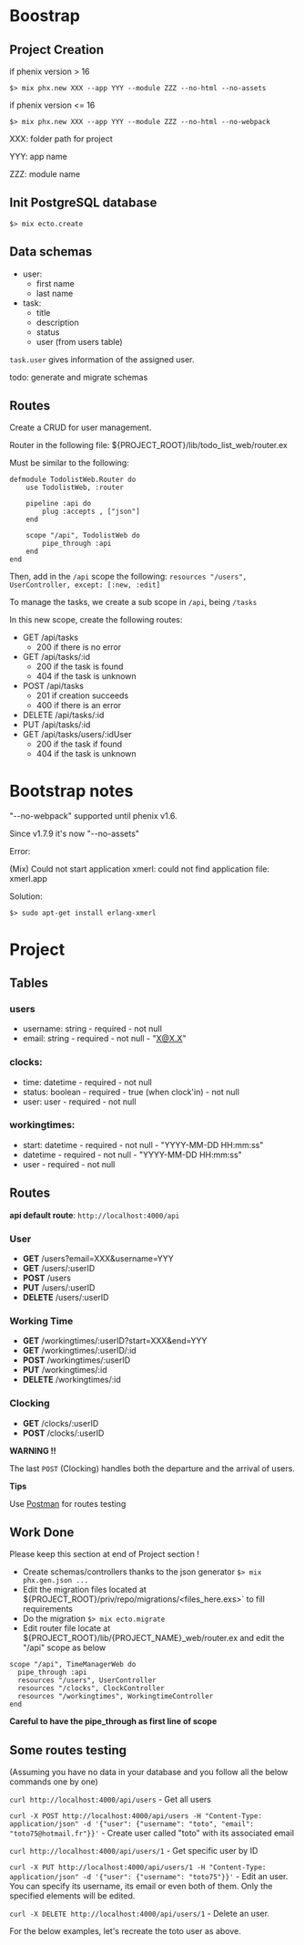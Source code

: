 # Boostrap

## Project Creation

if phenix version > 16
```shell
$> mix phx.new XXX --app YYY --module ZZZ --no-html --no-assets
```

if phenix version <= 16
```shell
$> mix phx.new XXX --app YYY --module ZZZ --no-html --no-webpack
```

XXX: folder path for project

YYY: app name

ZZZ: module name


## Init PostgreSQL database
```shell
$> mix ecto.create
```

## Data schemas
- user:
    - first name
    - last name
- task:
    - title
    - description
    - status
    - user (from users table)

`task.user` gives information of the assigned user.

todo: generate and migrate schemas

## Routes

Create a CRUD for user management.

Router in the following file: ${PROJECT_ROOT}/lib/todo_list_web/router.ex

Must be similar to the following:

```
defmodule TodolistWeb.Router do
    use TodolistWeb, :router

    pipeline :api do
        plug :accepts , ["json"]
    end

    scope "/api", TodolistWeb do
        pipe_through :api
    end
end
```

Then, add in the `/api` scope the following:
`resources "/users", UserController, except: [:new, :edit]`

To manage the tasks, we create a sub scope in `/api`, being `/tasks`

In this new scope, create the following routes:
- GET /api/tasks
    - 200 if there is no error
- GET /api/tasks/:id
    - 200 if the task is found
    - 404 if the task is unknown
- POST /api/tasks
    - 201 if creation succeeds
    - 400 if there is an error
- DELETE /api/tasks/:id
- PUT /api/tasks/:id
- GET /api/tasks/users/:idUser
    - 200 if the task if found
    - 404 if the task is unknown

# Bootstrap notes

"--no-webpack" supported until phenix v1.6.

Since v1.7.9 it's now "--no-assets"

Error:

(Mix) Could not start application xmerl: could not find application file: xmerl.app

Solution:

```shell
$> sudo apt-get install erlang-xmerl
```

# Project

## Tables

### users
- username: string - required - not null
- email: string - required - not null - "X@X.X" 

### clocks:
- time: datetime - required - not null
- status: boolean - required - true (when clock'in) - not null
- user: user - required - not null

### workingtimes:
- start: datetime - required - not null - "YYYY-MM-DD HH:mm:ss"
- datetime - required - not null - "YYYY-MM-DD HH:mm:ss"
- user - required - not null

## Routes

**api default route**: `http://localhost:4000/api`

### User

- **GET** /users?email=XXX&username=YYY
- **GET** /users/:userID
- **POST** /users
- **PUT** /users/:userID
- **DELETE** /users/:userID

### Working Time

- **GET** /workingtimes/:userID?start=XXX&end=YYY
- **GET** /workingtimes/:userID/:id
- **POST** /workingtimes/:userID
- **PUT** /workingtimes/:id
- **DELETE** /workingtimes/:id

### Clocking

- **GET** /clocks/:userID
- **POST** /clocks/:userID

**WARNING !!**

The last `POST` (Clocking) handles both the departure and the arrival of users.

**Tips**

Use [Postman](https://www.postman.com/downloads/) for routes testing

## Work Done

Please keep this section at end of Project section !

- Create schemas/controllers thanks to the json generator `$> mix phx.gen.json ...`
- Edit the migration files located at ${PROJECT_ROOT}/priv/repo/migrations/<files_here.exs>` to fill requirements
- Do the migration `$> mix ecto.migrate`
- Edit router file locate at ${PROJECT_ROOT}/lib/{PROJECT_NAME}_web/router.ex and edit the "/api" scope as below

```
scope "/api", TimeManagerWeb do
  pipe_through :api
  resources "/users", UserController
  resources "/clocks", ClockController
  resources "/workingtimes", WorkingtimeController
end
```

**Careful to have the pipe_through as first line of scope**


## Some routes testing

(Assuming you have no data in your database and you follow all the below commands one by one)

`curl http://localhost:4000/api/users` - Get all users

`curl -X POST http://localhost:4000/api/users -H "Content-Type: application/json" -d '{"user": {"username": "toto", "email": "toto75@hotmail.fr"}}'` - Create user called "toto" with its associated email

`curl http://localhost:4000/api/users/1` - Get specific user by ID

`curl -X PUT http://localhost:4000/api/users/1 -H "Content-Type: application/json" -d '{"user": {"username": "toto75"}}'` - Edit an user. You can specify its username, its email or even both of them. Only the specified elements will be edited.

`curl -X DELETE http://localhost:4000/api/users/1` - Delete an user.

For the below examples, let's recreate the toto user as above.
